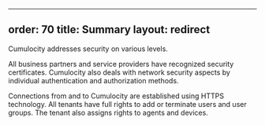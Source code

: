 
---
order: 70
title: Summary
layout: redirect
---

Cumulocity addresses security on various levels.

All business partners and service providers have recognized security certificates. Cumulocity also deals with network security aspects by individual authentication and authorization methods. 

Connections from and to Cumulocity are established using HTTPS technology.
All tenants have full rights to add or terminate users and user groups. The tenant also assigns rights to agents and devices.

